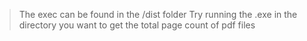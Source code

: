 >The exec can be found in the /dist folder
>Try running the .exe in the directory you want to get the total page count of pdf files


